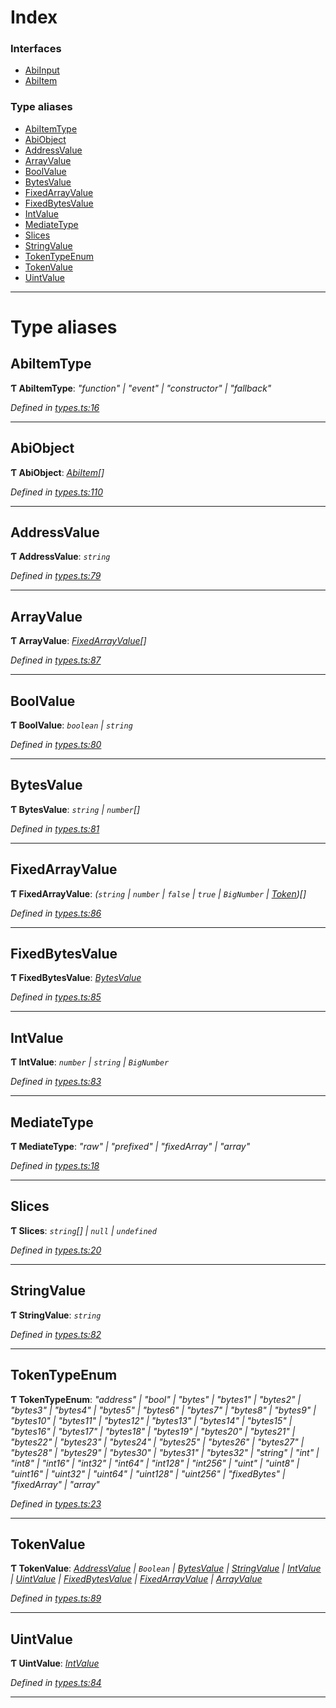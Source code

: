 

# Index

### Interfaces

* [AbiInput](../interfaces/_types_.abiinput.md)
* [AbiItem](../interfaces/_types_.abiitem.md)

### Type aliases

* [AbiItemType](_types_.md#abiitemtype)
* [AbiObject](_types_.md#abiobject)
* [AddressValue](_types_.md#addressvalue)
* [ArrayValue](_types_.md#arrayvalue)
* [BoolValue](_types_.md#boolvalue)
* [BytesValue](_types_.md#bytesvalue)
* [FixedArrayValue](_types_.md#fixedarrayvalue)
* [FixedBytesValue](_types_.md#fixedbytesvalue)
* [IntValue](_types_.md#intvalue)
* [MediateType](_types_.md#mediatetype)
* [Slices](_types_.md#slices)
* [StringValue](_types_.md#stringvalue)
* [TokenTypeEnum](_types_.md#tokentypeenum)
* [TokenValue](_types_.md#tokenvalue)
* [UintValue](_types_.md#uintvalue)

---

# Type aliases

<a id="abiitemtype"></a>

##  AbiItemType

**Ƭ AbiItemType**: *"function" | "event" | "constructor" | "fallback"*

*Defined in [types.ts:16](https://github.com/paritytech/js-libs/blob/7d26465/packages/abi/src/types.ts#L16)*

___
<a id="abiobject"></a>

##  AbiObject

**Ƭ AbiObject**: *[AbiItem](../interfaces/_types_.abiitem.md)[]*

*Defined in [types.ts:110](https://github.com/paritytech/js-libs/blob/7d26465/packages/abi/src/types.ts#L110)*

___
<a id="addressvalue"></a>

##  AddressValue

**Ƭ AddressValue**: *`string`*

*Defined in [types.ts:79](https://github.com/paritytech/js-libs/blob/7d26465/packages/abi/src/types.ts#L79)*

___
<a id="arrayvalue"></a>

##  ArrayValue

**Ƭ ArrayValue**: *[FixedArrayValue](_types_.md#fixedarrayvalue)[]*

*Defined in [types.ts:87](https://github.com/paritytech/js-libs/blob/7d26465/packages/abi/src/types.ts#L87)*

___
<a id="boolvalue"></a>

##  BoolValue

**Ƭ BoolValue**: *`boolean` | `string`*

*Defined in [types.ts:80](https://github.com/paritytech/js-libs/blob/7d26465/packages/abi/src/types.ts#L80)*

___
<a id="bytesvalue"></a>

##  BytesValue

**Ƭ BytesValue**: *`string` | `number`[]*

*Defined in [types.ts:81](https://github.com/paritytech/js-libs/blob/7d26465/packages/abi/src/types.ts#L81)*

___
<a id="fixedarrayvalue"></a>

##  FixedArrayValue

**Ƭ FixedArrayValue**: *(`string` | `number` | `false` | `true` | `BigNumber` | [Token](../classes/_token_token_.token.md))[]*

*Defined in [types.ts:86](https://github.com/paritytech/js-libs/blob/7d26465/packages/abi/src/types.ts#L86)*

___
<a id="fixedbytesvalue"></a>

##  FixedBytesValue

**Ƭ FixedBytesValue**: *[BytesValue](_types_.md#bytesvalue)*

*Defined in [types.ts:85](https://github.com/paritytech/js-libs/blob/7d26465/packages/abi/src/types.ts#L85)*

___
<a id="intvalue"></a>

##  IntValue

**Ƭ IntValue**: *`number` | `string` | `BigNumber`*

*Defined in [types.ts:83](https://github.com/paritytech/js-libs/blob/7d26465/packages/abi/src/types.ts#L83)*

___
<a id="mediatetype"></a>

##  MediateType

**Ƭ MediateType**: *"raw" | "prefixed" | "fixedArray" | "array"*

*Defined in [types.ts:18](https://github.com/paritytech/js-libs/blob/7d26465/packages/abi/src/types.ts#L18)*

___
<a id="slices"></a>

##  Slices

**Ƭ Slices**: *`string`[] | `null` | `undefined`*

*Defined in [types.ts:20](https://github.com/paritytech/js-libs/blob/7d26465/packages/abi/src/types.ts#L20)*

___
<a id="stringvalue"></a>

##  StringValue

**Ƭ StringValue**: *`string`*

*Defined in [types.ts:82](https://github.com/paritytech/js-libs/blob/7d26465/packages/abi/src/types.ts#L82)*

___
<a id="tokentypeenum"></a>

##  TokenTypeEnum

**Ƭ TokenTypeEnum**: *"address" | "bool" | "bytes" | "bytes1" | "bytes2" | "bytes3" | "bytes4" | "bytes5" | "bytes6" | "bytes7" | "bytes8" | "bytes9" | "bytes10" | "bytes11" | "bytes12" | "bytes13" | "bytes14" | "bytes15" | "bytes16" | "bytes17" | "bytes18" | "bytes19" | "bytes20" | "bytes21" | "bytes22" | "bytes23" | "bytes24" | "bytes25" | "bytes26" | "bytes27" | "bytes28" | "bytes29" | "bytes30" | "bytes31" | "bytes32" | "string" | "int" | "int8" | "int16" | "int32" | "int64" | "int128" | "int256" | "uint" | "uint8" | "uint16" | "uint32" | "uint64" | "uint128" | "uint256" | "fixedBytes" | "fixedArray" | "array"*

*Defined in [types.ts:23](https://github.com/paritytech/js-libs/blob/7d26465/packages/abi/src/types.ts#L23)*

___
<a id="tokenvalue"></a>

##  TokenValue

**Ƭ TokenValue**: *[AddressValue](_types_.md#addressvalue) | `Boolean` | [BytesValue](_types_.md#bytesvalue) | [StringValue](_types_.md#stringvalue) | [IntValue](_types_.md#intvalue) | [UintValue](_types_.md#uintvalue) | [FixedBytesValue](_types_.md#fixedbytesvalue) | [FixedArrayValue](_types_.md#fixedarrayvalue) | [ArrayValue](_types_.md#arrayvalue)*

*Defined in [types.ts:89](https://github.com/paritytech/js-libs/blob/7d26465/packages/abi/src/types.ts#L89)*

___
<a id="uintvalue"></a>

##  UintValue

**Ƭ UintValue**: *[IntValue](_types_.md#intvalue)*

*Defined in [types.ts:84](https://github.com/paritytech/js-libs/blob/7d26465/packages/abi/src/types.ts#L84)*

___

